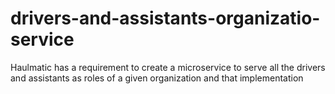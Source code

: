 # drivers-and-assistants-organizatio-service
Haulmatic has a requirement to create a microservice to serve all the drivers and assistants as roles of a given organization and that implementation
